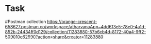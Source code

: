 # Task
#Postman collection
https://orange-crescent-658627.postman.co/workspace/atharvanaApp~4dd613e5-78e0-4a1d-852b-24434ff0d129/collection/11283880-57b6cb4d-8172-40a4-9ff2-509010e62990?action=share&creator=11283880

